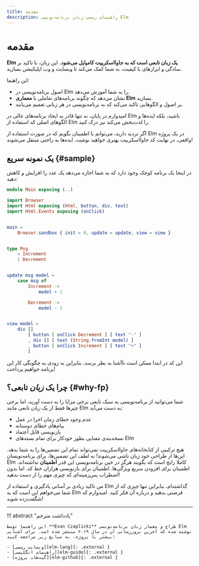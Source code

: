 ```yaml
---
title: مقدمه
description: راهنمای رسمی زبان برنامه‌نویسی Elm
---
```


# مقدمه

**Elm یک زبان تابعی است که به جاوااسکریپت کامپایل می‌شود.** این زبان، با تاکید بر سادگی و ابزارهای با کیفیت، به شما کمک می‌کند تا وبسایت و وب اپلیکیشن بسازید. 

این راهنما:

  - اصول برنامه‌نویسی در Elm را به شما آموزش می‌دهد.
  - نشان می‌دهد که چگونه برنامه‌های تعاملی با **معماری Elm** بسازید.
  - بر اصول و الگوهایی تاکید می‌کند که به برنامه‌نویسی در هر زبانی تعمیم می‌یابند.

امیدوارم در پایان، نه تنها قادر به ایجاد برنامه‌های عالی در Elm باشید، بلکه ایده‌ها و الگوهای اصلی که استفاده از Elm را لذت‌بخش می‌کند نیز درک کنید.

اگر تردید دارید، می‌توانم با اطمینان بگویم که در صورت استفاده از Elm در یک پروژه واقعی، در نهایت کد جاوااسکریپت بهتری خواهید نوشت. ایده‌ها به راحتی منتقل می‌شوند!

## یک نمونه سریع {#sample}

در اینجا یک برنامه کوچک وجود دارد که به شما اجازه می‌دهد یک عدد را افزایش و کاهش دهید:

```elm linenums="1"
module Main exposing (..)

import Browser
import Html exposing (Html, button, div, text)
import Html.Events exposing (onClick)


main =
    Browser.sandbox { init = 0, update = update, view = view }


type Msg
    = Increment
    | Decrement


update msg model =
    case msg of
        Increment ->
            model + 1

        Decrement ->
            model - 1


view model =
    div []
        [ button [ onClick Decrement ] [ text "-" ]
        , div [] [ text (String.fromInt model) ]
        , button [ onClick Increment ] [ text "+" ]
        ]

```

این کد در ابتدا ممکن است ناآشنا به نظر برسد، بنابراین به زودی به چگونگی کار این برنامه خواهیم پرداخت!

## چرا یک *زبان* تابعی؟ {#why-fp}

شما می‌توانید از برنامه‌نویسی به سبک تابعی برخی مزایا را به دست آورید، اما برخی چیزها فقط از یک *زبان* تابعی مانند Elm به دست می‌آید:

  - عدم وجود خطای زمان اجرا در عمل
  - پیام‌های خطای دوستانه
  - بازنویسی قابل اعتماد
  - نسخه‌بندی معنایی بطور خودکار برای تمام بسته‌های Elm

هیچ ترکیبی از کتابخانه‌های جاوااسکریپت نمی‌تواند تمام این تضمین‌ها را به شما بدهد. این‌ها از طراحی خود زبان ناشی می‌شوند! به لطف این تضمین‌ها، برای برنامه‌نویسان Elm کاملا رایج است که بگویند هرگز در حین برنامه‌نویسی این قدر **اطمینان** نداشته‌اند. اطمینان برای افزودن سریع ویژگی‌ها. اطمینان برای بازنویسی هزاران خط کد. اما بدون اضطراب پس‌زمینه‌ای که چیزی مهم را از دست بدهید!

من تاکید زیادی بر آسانی یادگیری و استفاده از Elm گذاشته‌ام، بنابراین تنها چیزی که از شما می‌خواهم این است که به Elm فرصتی بدهید و درباره آن فکر کنید. امیدوارم که شگفت‌زده شوید!

***

!!! abstract "یادداشت مترجم"

	این راهنما توسط **Evan Czaplicki** طراح و معمار زبان برنامه‌نویسی Elm نوشته شده که آخرین بروزرسانی آن در سال ۲۰۱۹ منتشر شده است. برای آشنایی بیشتر با پروژه، به منابع زیر مراجعه کنید:

	- [وبسایت رسمی][elm-lang]{: .external }
	- [راهنمای انگلیسی][elm-guide]{: .external }
	- [گیت‌هاب پروژه][elm-github]{: .external }

[elm-lang]: https://elm-lang.org
[elm-guide]: https://guide.elm-lang.org
[elm-github]: https://github.com/elm